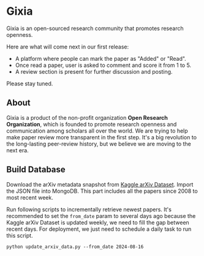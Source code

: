 # Gixia
Gixia is an open-sourced research community that promotes research openness.

Here are what will come next in our first release:
+ A platform where people can mark the paper as "Added" or "Read".
+ Once read a paper, user is asked to comment and score it from 1 to 5.
+ A review section is present for further discussion and posting.

Please stay tuned.

## About

Gixia is a product of the non-profit organization **Open Research Organization**, which is founded to promote research openness and communication among scholars all over the world. We are trying to help make paper review more transparent in the first step. It's a big revolution to the long-lasting peer-review history, but we believe we are moving to the next era.

## Build Database
Download the arXiv metadata snapshot from [Kaggle arXiv Dataset](https://www.kaggle.com/datasets/Cornell-University/arxiv/data). Import the JSON file into MongoDB. This part includes all the papers since 2008 to most recent week.

Run following scripts to incrementally retrieve newest papers. It's recommended to set the `from_date` param to several days ago because the Kaggle arXiv Dataset is updated weekly, we need to fill the gap between recent days. For deployment, we just need to schedule a daily task to run this script.
```
python update_arxiv_data.py --from_date 2024-08-16
```